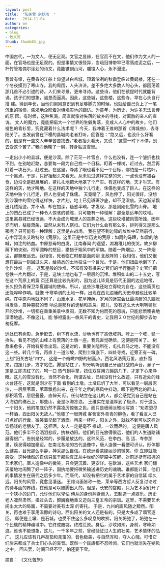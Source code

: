 ```yaml
---
layout: post
title:  "阳关雪 余秋雨  "
date:   2014-11-04 
author: me
categories: 
- blog
- 散文流
thumb: thumb03.jpg
---
```




中国古代，一为文人，便无足观。文官之显赫，在官而不在文，他们作为文人的一面，在官场也是无足观的。但是事情又很怪异，当峨冠博带早已零落成泥之后，一杆竹管笔偶尔涂划的诗文，竟能镌刻山河，雕镂人心，永不漫漶。

我曾有缘，在黄昏的江船上仰望过白帝城，顶着浓冽的秋霜登临过黄鹤楼，还在一个冬夜摸到了寒山寺。我的周围，人头济济，差不多绝大多数人的心头，都回荡着 那几首不必引述的诗。人们来寻景，更来寻诗。这些诗，他们在孩提时代就能背诵。孩子们的想象，诚恳而逼真。因此，这些城，这些楼，这些寺，早在心头自行搭 建。待到年长，当他们刚刚意识到有足够脚力的时候，也就给自己负上了一笔沉重的宿债，焦渴地企盼着对诗境实地的踏访。为童年，为历史，为许多无法言传的原 因。有时候，这种焦渴，简直就像对失落的故乡的寻找，对离散的亲人的查访。
文人的魔力，竟能把偌大一个世界的生僻角落，变成人人心中的故乡。他们褪色的青衫里，究竟藏着什么法术呢？
今天，我冲着王维的那首《渭城曲》，去寻阳关了。出发前曾在下榻的县城向老者打听，回答是：“路又远，也没什么好看的，倒是有一些文人辛辛苦苦找去。”老者抬头看天，又说：“这雪一时下不停，别去受这个苦了。”我向他鞠了一躬，转身钻进雪里。

一走出小小的县城，便是沙漠。除了茫茫一片雪白，什么也没有，连一个皱折也找不到。在别地赶路，总要每一段为自己找一个目标，盯着一棵树，赶过去，然后再 盯着一块石头，赶过去。在这里，睁疼了眼也看不见一个目标，哪怕是一片枯叶，一个黑点。于是，只好抬起头来看天。从未见过这样完整的天，一点也没有被吞 食，边沿全是挺展展的，紧扎扎地把大地罩了个严实。有这样的地，天才叫天。有这样的天，地才叫地。在这样的天地中独个儿行走，侏儒也变成了巨人。在这样的 天地中独个儿行走，巨人也变成了侏儒。
天竟晴了，风也停了，阳光很好。没想到沙漠中的雪化得这样快，才片刻，地上已见斑斑沙底，却不见湿痕。天边渐渐飘出几缕烟迹，并不动，却在加深，疑惑半晌，才发现，那是刚刚化雪的山脊。
地上的凹凸已成了一种令人惊骇的铺陈，只可能有一种理解：那全是远年的坟堆。
这里离县城已经很远，不大会成为城里人的丧葬之地。这些坟堆被风雪所蚀，因年岁而坍，枯瘦萧条，显然从未有人祭扫。它们为什么会有那么多，排列得又是那么密呢？只可能有一种理解：这里是古战场。
我在望不到边际的坟堆中茫然前行，心中浮现出艾略特的《荒原》。这里正是中华历史的荒原：如雨的马蹄，如雷的呐喊，如注的热血。中原慈母的白发，江南春闺 的遥望，湖湘稚儿的夜哭。故乡柳荫下的诀别，将军圆睁的怒目，猎猎于朔风中的军旗。随着一阵烟尘，又一阵烟尘，都飘散远去。我相信，死者临亡时都是面向朔 北敌阵的；我相信，他们又很想在最后一刻回过头来，给熟悉的土地投注一个目光。于是，他们扭曲地倒下了，化作沙堆一座。
这繁星般的沙堆，不知有没有换来史官们的半行墨迹？史官们把卷帙一片片翻过，于是，这块土地也有了一层层的沉埋。堆积如山的二十五史，写在这个荒原上的篇 页还算是比较光彩的，因为这儿毕竟是历代王国的边远地带，长久担负着保卫华夏疆域的使命。所以，这些沙堆还站立得较为自在，这些篇页也还能哗哗作响。就像 干寒单调的土地一样，出现在西北边陲的历史命题也比较单纯。在中原内地就不同了，山重水复、花草掩荫，岁月的迷宫会让最清醒的头脑胀得发昏，晨钟暮鼓的音 响总是那样的诡秘和乖戾。那儿，没有这么大大咧咧铺张开的沙堆，一切都在重重美景中发闷，无数不知为何而死的怨魂，只能悲愤懊丧地深潜地底。不像这儿，能 够袒露出一帙风干的青史，让我用２０世纪的脚步去匆匆抚摩。

远处已有树影。急步赶去，树下有水流，沙地也有了高低坡斜。登上一个坡，猛一抬头，看见不远的山峰上有荒落的土墩一座，我凭直觉确信，这便是阳关了。
树愈来愈多，开始有房舍出现。这是对的，重要关隘所在，屯扎兵马之地，不能没有这一些。转几个弯，再直上一道沙坡，爬到土墩底下，四处寻找，近旁正有一碑，上刻“阳关古址”四字。
这是一个俯瞰四野的制高点。西北风浩荡万里，直扑而来，踉跄几步，方才站住。脚是站住了，却分明听到自己牙齿打战的声音，鼻子一定是立即冻红了的。呵一口 热气到手掌，捂住双耳用力蹦跳几下，才定下心来睁眼。这儿的雪没有化，当然不会化。所谓古址，已经没有什么故迹，只有近处的烽火台还在，这就是刚才在下面 看到的土墩。土墩已坍了大半，可以看见一层层泥沙，一层层苇草，苇草飘扬出来，在千年之后的寒风中抖动。眼下是西北的群山，都积着雪，层层叠叠，直伸天 际。任何站立在这儿的人，都会感觉到自己是站在大海边的礁石上，那些山，全是冰海冻浪。
王维实在是温厚到了极点。对于这么一个阳关，他的笔底仍然不露凌厉惊骇之色，而只是缠绵淡雅地写道：“劝君更尽一杯酒，西出阳关无故人。”他瞟了一眼渭城 客舍窗外青青的柳色，看了看友人已打点好的行囊，微笑着举起了酒壶。再来一杯吧，阳关之外，就找不到可以这样对饮畅谈的老朋友了。这杯酒，友人一定是毫不 推却，一饮而尽的。
这便是唐人风范。他们多半不会洒泪悲叹，执袂劝阻。他们的目光放得很远，他们的人生道路铺展得很广。告别是经常的，步履是放达的。这种风范，在李白、高 适、岑参那里，焕发得越加豪迈。在南北各地的古代造像中，唐人造像一看便可识认，形体那么健美，目光那么平静，神采那么自信。在欧洲看蒙娜丽莎的微笑，你 立即就能感受，这种恬然的自信只属于那些真正从中世纪的梦魇中苏醒、对前途挺有把握的艺术家们。唐人造像中的微笑，只会更沉着、更安详。在欧洲，这些艺术 家们翻天覆地地闹腾了好一阵子，固执地要把微笑输送进历史的魂魄。谁都能计算，他们的事情发生在唐代之后多少年。而唐代，却没有把它的属于艺术家的自信延 续久远。阳关的风雪，竟愈见凄迷。
王维诗画皆称一绝，莱辛等西方哲人反复讨论过的诗与画的界线，在他是可以随脚出入的。但是，长安的宫殿，只为艺术家们开了一个狭小的边门，允许他们以卑怯 侍从的身份躬身而入，去制造一点娱乐。历史老人凛然肃然，扭过头去，颤巍巍地重又迈向三皇五帝的宗谱。这里，不需要艺术闹出太大的局面，不需要对美有太深 的寄托。
于是，九州的画风随之黯然。阳关，再也难于享用温醇的诗句。西出阳关的文人还是有的，只是大多成了谪官逐臣。
即便是土墩、是石城，也受不住这么多叹息的吹拂，阳关坍弛了，坍弛在一个民族的精神疆域中。它终成废墟，终成荒原。身后，沙坟如潮，身前，寒峰如浪。谁也不能想象，这儿，一千多年之前，曾经验证过人生的壮美，艺术情怀的弘广。
这儿应该有几声胡笳和羌笛的，音色极美，与自然浑和，夺人心魄。可惜它们后来都成了兵士们心头的哀音。既然一个民族都不忍听闻，它们也就消失在朔风之中。
回去罢，时间已经不早，怕还要下雪。


摘自： 《文化苦旅》

 